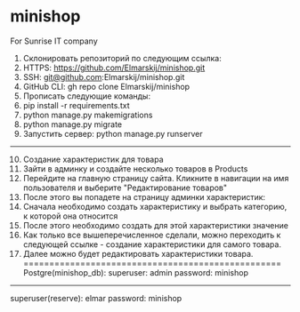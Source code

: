 # minishop
For Sunrise IT company
1. Склонировать репозиторий по следующим ссылка:
2. HTTPS: https://github.com/Elmarskij/minishop.git
3. SSH: git@github.com:Elmarskij/minishop.git
4. GitHub CLI: gh repo clone Elmarskij/minishop
5. Прописать следующие команды:
6. pip install -r requirements.txt
7. python manage.py makemigrations
8. python manage.py migrate
9. Запустить сервер: python manage.py runserver
--------------------------------------------------  
10.  Создание характеристик для товара
11. Зайти в админку и создайте несколько товаров в Products
12. Перейдите на главную страницу сайта. Кликните в навигации на имя пользователя и выберите "Редактирование товаров"
13. После этого вы попадете на страницу админки характеристик:
14. Сначала необходимо создать характеристику и выбрать категорию, к которой она относится
15. После этого необходимо создать для этой характеристики значение
16. Как только все вышеперечисленное сделали, можно переходить к следующей ссылке - создание характеристики для самого товара.
17. Далее можно будет редактировать характеристики товара.
==================================================
Postgre(minishop_db):
superuser: admin
password: minishop
-----------------
superuser(reserve): elmar
password: minishop
